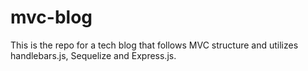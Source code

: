 # mvc-blog
This is the repo for a tech blog that follows MVC structure and utilizes handlebars.js, Sequelize and Express.js.

